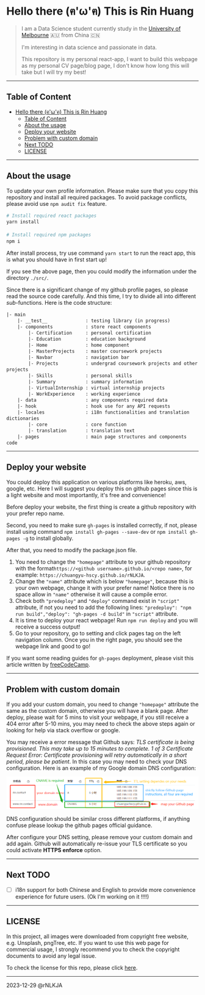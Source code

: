 # Hello there (ฅ'ω'ฅ) This is Rin Huang

> I am a Data Science student currently study in the [University of Melbourne](https://www.unimelb.edu.au/) 🇦🇺 from China 🇨🇳
>
> I'm interesting in data science and passionate in data.
>
> This repository is my personal react-app, I want to build this webpage as my personal CV page/blog page, I don't know how long this will take but I will try my best!

---

## Table of Content

- [Hello there (ฅ'ω'ฅ) This is Rin Huang](#hello-there-ฅωฅ-this-is-rin-huang)
  - [Table of Content](#table-of-content)
  - [About the usage](#about-the-usage)
  - [Deploy your website](#deploy-your-website)
  - [Problem with custom domain](#problem-with-custom-domain)
  - [Next TODO](#next-todo)
  - [LICENSE](#license)

---

## About the usage

To update your own profile information. Please make sure that you copy this repository and install all required packages. To avoid package conflicts, please avoid use `npm audit fix` feature.

```bash
# Install required react packages
yarn install

# Install required npm packages
npm i
```

After install process, try use command `yarn start` to run the react app, this is what you should have in first start up!

If you see the above page, then you could modify the information under the directory `./src/`.

Since there is a significant change of my github profile pages, so please read the source code carefully. And this time, I try to divide all into different _sub_-functions. Here is the code structure:

```{plainText}
|- main
    |- __test__              : testing library (in progress)
    |- components            : store react components
        |- Certification     : personal certification
        |- Education         : education background
        |- Home              : home component
        |- MasterProjects    : master coursework projects
        |- Navbar            : navigation bar
        |- Projects          : undergrad coursework projects and other projects
        |- Skills            : personal skills
        |- Summary           : summary information
        |- VirtualInternship : virtual internship projects
        |- WorkExperience    : working experience
    |- data                  : any components required data
    |- hook                  : hook use for any API requests
    |- locales               : i18n functionalities and translation dictionaries
        |- core              : core function
        |- translation       : translation text
    |- pages                 : main page structures and components code

```

---

## Deploy your website

You could deploy this application on various platforms like heroku, aws, google, etc. Here I will suggest you deploy this on github pages since this is a light website and most importantly, it's free and convenience!

Before deploy your website, the first thing is create a github repository with your prefer repo name.

Second, you need to make sure `gh-pages` is installed correctly, if not, please install using command `npm install gh-pages --save-dev` or `npm install gh-pages -g` to install globally.

After that, you need to modify the package.json file.

1. You need to change the `"homepage"` attribute to your github repository with the format`https://<github username>.github.io/<repo name>`, for example: `https://chuangyu-hscy.github.io/rNLKJA`.
2. Change the `"name"` attribute which is below `"homepage"`, because this is your own webpage, change it with your prefer name! Notice there is no space allow in `"name"` otherwise it will cause a compile error.
3. Check both `"predeploy"` and `"deploy"` command exist in `"script"` attribute, if not you need to add the following lines: `"predeploy": "npm run build","deploy": "gh-pages -d build"` in `"script"` attribute.
4. It is time to deploy your react webpage! Run `npm run deploy` and you will receive a success output!
5. Go to your repository, go to setting and click pages tag on the left navigation column. Once you in the right page, you should see the webpage link and good to go!

If you want some reading guides for `gh-pages` deployment, please visit this article written by [freeCodeCamp](https://www.freecodecamp.org/news/deploy-a-react-app-to-github-pages/).

---

## Problem with custom domain

If you add your custom domain, you need to change `"homepage"` attribute the same as the custom domain, otherwise you will have a blank page. After deploy, please wait for 5 mins to visit your webpage, if you still receive a 404 error after 5-10 mins, you may need to check the above steps again or looking for help via stack overflow or google.

You may receive a error message that Github says: _TLS certificate is being provisioned. This may take up to 15 minutes to complete. 1 of 3 Certificate Request Error: Certificate provisioning will retry automatically in a short period, please be patient_. In this case you may need to check your DNS configuration. Here is an example of my Google domain DNS configuration:

<img src="https://github.com/chuangyu-hscy/rNLKJA/blob/rin-profile-ts/public/README/DNS_setting.png" alt="Google DNS config" />

DNS configuration should be similar cross different platforms, if anything confuse please lookup the github pages official guidance.

After configure your DNS setting, please remove your custom domain and add again. Github will automatically re-issue your TLS certificate so you could activate **HTTPS enforce** option.

---

## Next TODO

- [ ] i18n support for both Chinese and English to provide more convenience experience for future users. (Ok I'm working on it !!!!)

---

## LICENSE

In this project, all images were downloaded from copyright free website, e.g. Unsplash, pngTree, etc. If you want to use this web page for commercial usage, I strongly recommend you to check the copyright documents to avoid any legal issue.

To check the license for this repo, please click [here](https://github.com/chuangyu-hscy/rNLKJA/blob/rin-profile-ts/LICENSE).

---

2023-12-29 @rNLKJA
